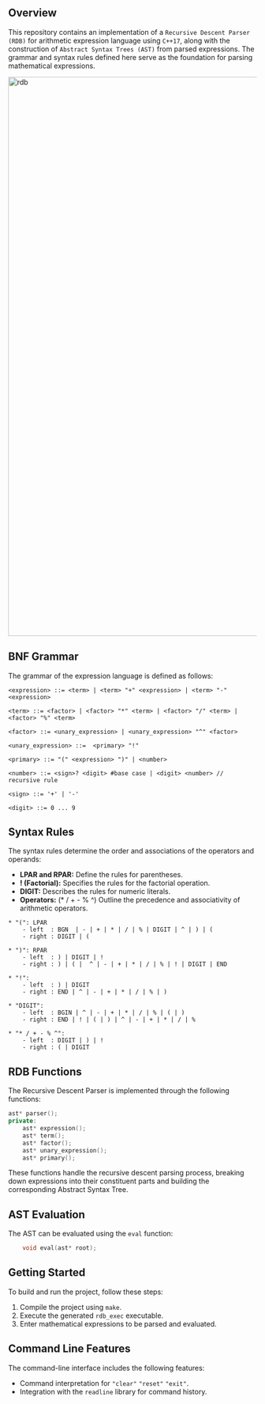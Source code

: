 ## Overview

This repository contains an implementation of a ```Recursive Descent Parser (RDB)``` for arithmetic expression language using ```C++17```, along with the construction of ```Abstract Syntax Trees (AST)``` from parsed expressions. The grammar and syntax rules defined here serve as the foundation for parsing mathematical expressions.

<img width="1131" alt="rdb" src="https://github.com/joseph-el/AST_Recursive-Descent-Parser/assets/80905157/9bce961c-1f39-4f1b-a196-6f5600b23a85">

## BNF Grammar

The grammar of the expression language is defined as follows:

```plaintext
<expression> ::= <term> | <term> "+" <expression> | <term> "-" <expression>

<term> ::= <factor> | <factor> "*" <term> | <factor> "/" <term> | <factor> "%" <term>

<factor> ::= <unary_expression> | <unary_expression> "^" <factor>

<unary_expression> ::=  <primary> "!"

<primary> ::= "(" <expression> ")" | <number>

<number> ::= <sign>? <digit> #base case | <digit> <number> // recursive rule

<sign> ::= '+' | '-'

<digit> ::= 0 ... 9
```

## Syntax Rules

The syntax rules determine the order and associations of the operators and operands:

- **LPAR and RPAR:** Define the rules for parentheses.
- **! (Factorial):** Specifies the rules for the factorial operation.
- **DIGIT:** Describes the rules for numeric literals.
- **Operators:** (* / + - % ^) Outline the precedence and associativity of arithmetic operators.

```plaintext
* "(": LPAR
    - left  : BGN  | - | + | * | / | % | DIGIT | ^ | ) | (
    - right : DIGIT | (

* ")": RPAR
    - left  : ) | DIGIT | !
    - right : ) | ( |  ^ | - | + | * | / | % | ! | DIGIT | END

* "!":
    - left  : ) | DIGIT
    - right : END | ^ | - | + | * | / | % | )

* "DIGIT":
    - left  : BGIN | ^ | - | + | * | / | % | ( | )
    - right : END | ! | ( | ) | ^ | - | + | * | / | %

* "* / + - % ^":
    - left  : DIGIT | ) | !
    - right : ( | DIGIT
```

## RDB Functions

The Recursive Descent Parser is implemented through the following functions:

```cpp
ast* parser();
private:
    ast* expression();
    ast* term();
    ast* factor();
    ast* unary_expression();
    ast* primary();
```

These functions handle the recursive descent parsing process, breaking down expressions into their constituent parts and building the corresponding Abstract Syntax Tree.

## AST Evaluation

The AST can be evaluated using the `eval` function:

```cpp
    void eval(ast* root);
```

## Getting Started

To build and run the project, follow these steps:

1. Compile the project using `make`.
2. Execute the generated `rdb_exec` executable.
3. Enter mathematical expressions to be parsed and evaluated.

## Command Line Features

The command-line interface includes the following features:

- Command interpretation for `"clear"` `"reset"` `"exit"`.
- Integration with the `readline` library for command history.
